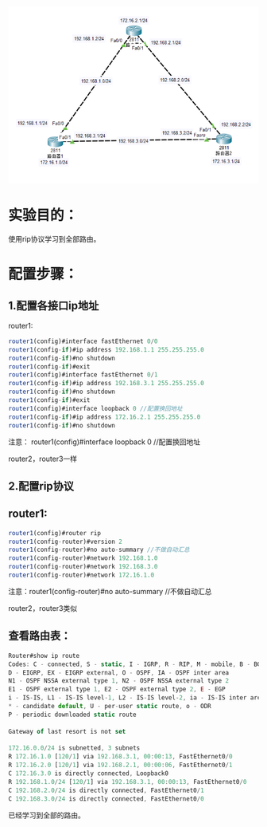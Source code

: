 

![](images/32B4F7ECAE6C477EB705B4943515A3FCclipboard.png)

# 实验目的：

使用rip协议学习到全部路由。

# 配置步骤：

## 1.配置各接口ip地址



router1:

```javascript
router1(config)#interface fastEthernet 0/0
router1(config-if)#ip address 192.168.1.1 255.255.255.0
router1(config-if)#no shutdown
router1(config-if)#exit
router1(config)#interface fastEthernet 0/1
router1(config-if)#ip address 192.168.3.1 255.255.255.0
router1(config-if)#no shutdown
router1(config-if)#exit
router1(config)#interface loopback 0 //配置换回地址
router1(config-if)#ip address 172.16.2.1 255.255.255.0
router1(config-if)#no shutdown
```



注意： router1(config)#interface loopback 0 //配置换回地址



router2，router3一样



## 2.配置rip协议

## router1:

```javascript
router1(config)#router rip
router1(config-router)#version 2
router1(config-router)#no auto-summary //不做自动汇总
router1(config-router)#network 192.168.1.0
router1(config-router)#network 192.168.3.0
router1(config-router)#network 172.16.1.0
```

注意：router1(config-router)#no auto-summary //不做自动汇总



router2，router3类似





## 查看路由表：

```javascript
Router#show ip route
Codes: C - connected, S - static, I - IGRP, R - RIP, M - mobile, B - BGP
D - EIGRP, EX - EIGRP external, O - OSPF, IA - OSPF inter area
N1 - OSPF NSSA external type 1, N2 - OSPF NSSA external type 2
E1 - OSPF external type 1, E2 - OSPF external type 2, E - EGP
i - IS-IS, L1 - IS-IS level-1, L2 - IS-IS level-2, ia - IS-IS inter area
* - candidate default, U - per-user static route, o - ODR
P - periodic downloaded static route

Gateway of last resort is not set

172.16.0.0/24 is subnetted, 3 subnets
R 172.16.1.0 [120/1] via 192.168.3.1, 00:00:13, FastEthernet0/0
R 172.16.2.0 [120/1] via 192.168.2.1, 00:00:06, FastEthernet0/1
C 172.16.3.0 is directly connected, Loopback0
R 192.168.1.0/24 [120/1] via 192.168.3.1, 00:00:13, FastEthernet0/0
C 192.168.2.0/24 is directly connected, FastEthernet0/1
C 192.168.3.0/24 is directly connected, FastEthernet0/0
```



已经学习到全部的路由。





